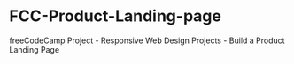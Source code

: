 # FCC-Product-Landing-page
freeCodeCamp Project - Responsive Web Design Projects - Build a Product Landing Page
